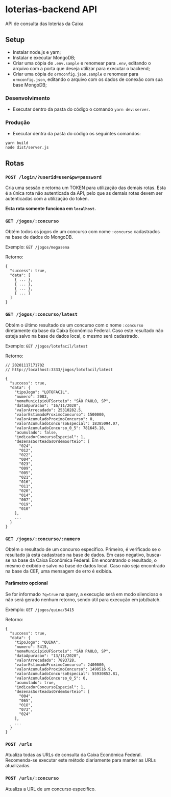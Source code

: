 # loterias-backend API
API de consulta das loterias da Caixa

## Setup

* Instalar node.js e yarn;
* Instalar e executar MongoDB;
* Criar uma cópia de `.env.sample` e renomear para `.env`, editando o arquivo com a porta que deseja utilizar para executar o backend;
* Criar uma cópia de `ormconfig.json.sample` e renomear para `ormconfig.json`, editando o arquivo com os dados de conexão com sua base MongoDB;

### Desenvolvimento
* Executar dentro da pasta do código o comando `yarn dev:server`.

### Produção
* Executar dentra da pasta do código os seguintes comandos:
```
yarn build
node dist/server.js
```

## Rotas

### `POST /login/?userid=user&pw=password`
Cria uma sessão e retorna um TOKEN para utilização das demais rotas. Esta é a
única rota não autenticada da API, pelo que as demais rotas devem ser autenticadas
com a utilização do token.

<strong>Esta rota somente funciona em `localhost`.</strong>

### `GET /jogos/:concurso`
Obtém todos os jogos de um concurso com nome `:concurso` cadastrados na base de
dados do MongoDB.

Exemplo: `GET /jogos/megasena`

Retorno:
```
{
  "success": true,
  "data": [
    { ... },
    { ... },
    { ... },
    { ... }
  ]
}
```

### `GET /jogos/:concurso/latest`
Obtém o último resultado de um concurso com o nome `:concurso` diretamente da base
da Caixa Econômica Federal. Caso este resultado não esteja salvo na base de dados
local, o mesmo será cadastrado.

Exemplo: `GET /jogos/lotofacil/latest`

Retorno:
```
// 20201117171702
// http://localhost:3333/jogos/lotofacil/latest

{
  "success": true,
  "data": {
    "tipoJogo": "LOTOFACIL",
    "numero": 2083,
    "nomeMunicipioUFSorteio": "SÃO PAULO, SP",
    "dataApuracao": "16/11/2020",
    "valorArrecadado": 25310282.5,
    "valorEstimadoProximoConcurso": 1500000,
    "valorAcumuladoProximoConcurso": 0,
    "valorAcumuladoConcursoEspecial": 18385094.07,
    "valorAcumuladoConcurso_0_5": 781645.18,
    "acumulado": false,
    "indicadorConcursoEspecial": 1,
    "dezenasSorteadasOrdemSorteio": [
      "024",
      "012",
      "022",
      "004",
      "023",
      "009",
      "005",
      "021",
      "016",
      "011",
      "020",
      "014",
      "007",
      "019",
      "010"
    ],
    ...
  }
}
```

### `GET /jogos/:concurso/:numero`
Obtém o resultado de um concurso específico. Primeiro, é verificado se o resultado
já está cadastrado na base de dados. Em caso negativo, busca-se na base da Caixa
Econômica Federal. Em encontrando o resultado, o mesmo é exibido e salvo na base
de dados local. Caso não seja encontrado na base da CEF, uma mensagem de erro é
exibida.

#### Parâmetro opcional
Se for informado `?q=true` na query, a execução será em modo silencioso e não
será gerado nenhum retorno, sendo útil para execução em job/batch.

Exemplo: `GET /jogos/quina/5415`

Retorno:
```
{
  "success": true,
  "data": {
    "tipoJogo": "QUINA",
    "numero": 5415,
    "nomeMunicipioUFSorteio": "SÃO PAULO, SP",
    "dataApuracao": "13/11/2020",
    "valorArrecadado": 7893728,
    "valorEstimadoProximoConcurso": 2400000,
    "valorAcumuladoProximoConcurso": 1490516.9,
    "valorAcumuladoConcursoEspecial": 55930852.81,
    "valorAcumuladoConcurso_0_5": 0,
    "acumulado": true,
    "indicadorConcursoEspecial": 1,
    "dezenasSorteadasOrdemSorteio": [
      "004",
      "065",
      "018",
      "073",
      "024"
    ],
    ...
  }
}
```

### `POST /urls`
Atualiza todas as URLs de consulta da Caixa Econômica Federal. Recomenda-se executar
este método diariamente para manter as URLs atualizadas.

### `POST /urls/:concurso`
Atualiza a URL de um concurso específico.
